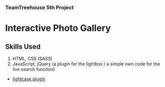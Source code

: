 ### TeamTreehouse 5th Project
# Interactive Photo Gallery
## Skills Used
1. HTML, CSS (SASS)
2. JavaScript, jQuery (a plugin for the lightbox / a simple own code for the live search function)

- [lightcase plugin](https://cornel.bopp-art.com/lightcase/)